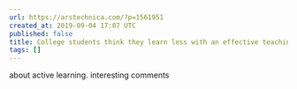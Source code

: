 ```yaml
---
url: https://arstechnica.com/?p=1561951
created_at: 2019-09-04 17:07 UTC
published: false
title: College students think they learn less with an effective teaching method
tags: []
---
```


about active learning. interesting comments
